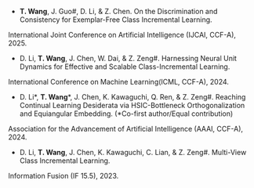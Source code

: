 - <strong>T. Wang</strong>, J. Guo#, D. Li, & Z. Chen. On the Discrimination and Consistency for Exemplar-Free Class Incremental Learning.

International Joint Conference on Artificial Intelligence (IJCAI, CCF-A), 2025.

- D. Li, <strong>T. Wang</strong>, J. Chen, W. Dai, & Z. Zeng#. Harnessing Neural Unit Dynamics for Effective and Scalable Class-Incremental Learning. 

International Conference on Machine Learning(ICML, CCF-A), 2024.

- D. Li*, <strong>T. Wang</strong>*, J. Chen, K. Kawaguchi, Q. Ren, & Z. Zeng#. Reaching Continual Learning Desiderata via HSIC-Bottleneck Orthogonalization and Equiangular Embedding. (*Co-first author/Equal contribution) 

Association for the Advancement of Artificial Intelligence (AAAI, CCF-A), 2024.

- D. Li, <strong>T. Wang</strong>, J. Chen, K. Kawaguchi, C. Lian, & Z. Zeng#. Multi-View Class Incremental Learning. 

Information Fusion (IF 15.5), 2023.
